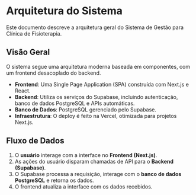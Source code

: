 # Arquitetura do Sistema

Este documento descreve a arquitetura geral do Sistema de Gestão para Clínica de Fisioterapia.

## Visão Geral

O sistema segue uma arquitetura moderna baseada em componentes, com um frontend desacoplado do backend.

- **Frontend**: Uma Single Page Application (SPA) construída com Next.js e React.
- **Backend**: Utiliza os serviços do Supabase, incluindo autenticação, banco de dados PostgreSQL e APIs automáticas.
- **Banco de Dados**: PostgreSQL gerenciado pelo Supabase.
- **Infraestrutura**: O deploy é feito na Vercel, otimizada para projetos Next.js.

## Fluxo de Dados

1.  O **usuário** interage com a interface no **Frontend (Next.js)**.
2.  As ações do usuário disparam chamadas de API para o **Backend (Supabase)**.
3.  O Supabase processa a requisição, interage com o **banco de dados PostgreSQL** e retorna os dados.
4.  O frontend atualiza a interface com os dados recebidos. 